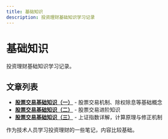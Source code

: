 ```yaml
---
title: 基础知识
description: 投资理财基础知识学习记录
---
```


# 基础知识

投资理财基础知识学习记录。

## 文章列表

- **[股票交易基础知识（一）](./stock01/)** - 股票交易机制、除权除息等基础概念
- **[股票交易基础知识（二）](./stock02/)** - 股票交易进阶知识
- **[股票交易基础知识（三）](./stock03/)** - 上证指数详解，计算原理与修正机制

作为技术人员学习投资理财的一些笔记，内容比较基础。